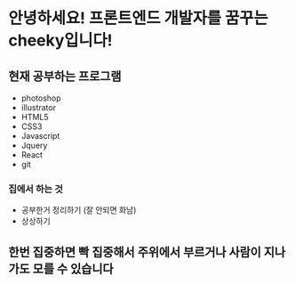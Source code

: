 # 안녕하세요! 프론트엔드 개발자를 꿈꾸는 cheeky입니다!
## 현재 공부하는 프로그램
* photoshop
* illustrator
* HTML5
* CSS3
* Javascript
* Jquery
* React
* git

### 집에서 하는 것
* 공부한거 정리하기 (잘 안되면 화남)
* 상상하기

## 한번 집중하면 빡 집중해서 주위에서 부르거나 사람이 지나가도 모를 수 있습니다
